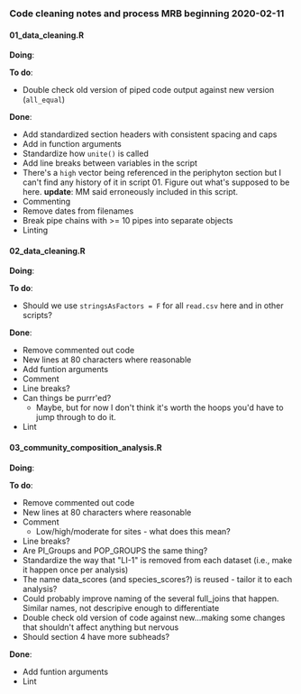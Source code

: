 ### Code cleaning notes and process MRB beginning 2020-02-11

#### 01_data_cleaning.R
**Doing**:

**To do**:
+ Double check old version of piped code output against new version (`all_equal`)


**Done**:
+ Add standardized section headers with consistent spacing and caps
+ Add in function arguments
+ Standardize how `unite()` is called
+ Add line breaks between variables in the script
+ There's a `high` vector being referenced in the periphyton section but I can't find any history of it in script 01. Figure out what's supposed to be here. **update**: MM said erroneously included in this script.
+ Commenting
+ Remove dates from filenames
+ Break pipe chains with >= 10 pipes into separate objects
+ Linting

#### 02_data_cleaning.R
**Doing**:

**To do**:
+ Should we use `stringsAsFactors = F` for all `read.csv` here and in other scripts?

**Done**:
+ Remove commented out code
+ New lines at 80 characters where reasonable
+ Add funtion arguments
+ Comment
+ Line breaks?
+ Can things be purrr'ed?
  + Maybe, but for now I don't think it's worth the hoops you'd have to jump through to do it.
+ Lint

#### 03_community_composition_analysis.R
**Doing**:

**To do**:
+ Remove commented out code
+ New lines at 80 characters where reasonable
+ Comment
  - Low/high/moderate for sites - what does this mean?
+ Line breaks?
+ Are PI_Groups and POP_GROUPS the same thing?
+ Standardize the way that "LI-1" is removed from each dataset (i.e., make it happen once per analysis)
+ The name data_scores (and species_scores?) is reused - tailor it to each analysis?
+ Could probably improve naming of the several full_joins that happen. Similar names, not descripive enough to differentiate
+ Double check old version of code against new...making some changes that shouldn't affect anything but nervous
+ Should section 4 have more subheads?

**Done**:
+ Add funtion arguments
+ Lint
